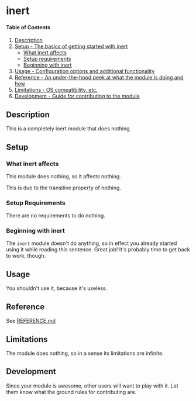 # inert

#### Table of Contents

1. [Description](#description)
1. [Setup - The basics of getting started with inert](#setup)
    * [What inert affects](#what-inert-affects)
    * [Setup requirements](#setup-requirements)
    * [Beginning with inert](#beginning-with-inert)
1. [Usage - Configuration options and additional functionality](#usage)
1. [Reference - An under-the-hood peek at what the module is doing and how](#reference)
1. [Limitations - OS compatibility, etc.](#limitations)
1. [Development - Guide for contributing to the module](#development)

## Description

This is a completely inert module that does nothing.

## Setup

### What inert affects

This module does nothing, so it affects nothing.

This is due to the transitive property of nothing.

### Setup Requirements

There are no requirements to do nothing.

### Beginning with inert

The `inert` module doesn't do anything, so in effect you already started using
it while reading this sentence.  Great job!  It's probably time to get back to
work, though.

## Usage

You shouldn't use it, because it's useless.

## Reference

See [REFERENCE.md](https://github.com/poxvupuli/puppet-inert/blob/master/REFERENCE.md)

## Limitations

The module does nothing, so in a sense its limitations are infinite.

## Development

Since your module is awesome, other users will want to play with it. Let them
know what the ground rules for contributing are.
